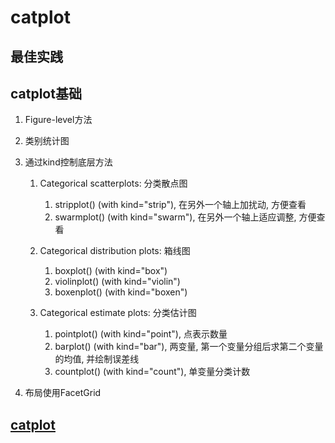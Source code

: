 # catplot


## 最佳实践




## catplot基础


1. Figure-level方法
1. 类别统计图
2. 通过kind控制底层方法
    1. Categorical scatterplots: 分类散点图
        1. stripplot() (with kind="strip"), 在另外一个轴上加扰动, 方便查看
        2. swarmplot() (with kind="swarm"), 在另外一个轴上适应调整, 方便查看

    2. Categorical distribution plots: 箱线图
        1. boxplot() (with kind="box")
        1. violinplot() (with kind="violin")
        1. boxenplot() (with kind="boxen")
    3. Categorical estimate plots: 分类估计图
        1. pointplot() (with kind="point"), 点表示数量
        2. barplot() (with kind="bar"), 两变量, 第一个变量分组后求第二个变量的均值, 并绘制误差线
        3. countplot() (with kind="count"), 单变量分类计数

3. 布局使用FacetGrid


## [catplot](https://seaborn.pydata.org/generated/seaborn.catplot.html)